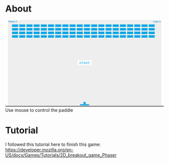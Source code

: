 # About 
<img src="screenshot.png"> 
Use mouse to control the paddle 

# Tutorial 
I followed this tutorial here to finish this game: 
https://developer.mozilla.org/en-US/docs/Games/Tutorials/2D_breakout_game_Phaser
